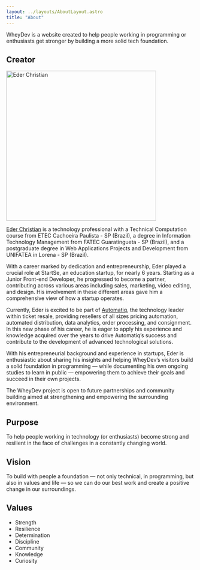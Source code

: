 ```yaml
---
layout: ../layouts/AboutLayout.astro
title: "About"
---
```


WheyDev is a website created to help people working in programming or enthusiasts get stronger by building a more solid tech foundation.

## Creator

<img src="/assets/eder-christian-looking.jpg" alt="Eder Christian" style="width: 400px; max-width: 100%; text-align: left; margin-right: auto;">

<a href="https://ederspath.com/" target="_blank" rel="noopener noreferrer">Eder Christian</a> is a technology professional with a Technical Computation course from ETEC Cachoeira Paulista - SP (Brazil), a degree in Information Technology Management from FATEC Guaratingueta - SP (Brazil), and a postgraduate degree in Web Applications Projects and Development from UNIFATEA in Lorena - SP (Brazil).

With a career marked by dedication and entrepreneurship, Eder played a crucial role at StartSe, an education startup, for nearly 6 years. Starting as a Junior Front-end Developer, he progressed to become a partner, contributing across various areas including sales, marketing, video editing, and design. His involvement in these different areas gave him a comprehensive view of how a startup operates.

Currently, Eder is excited to be part of <a href="https://automatiq.com" target="_blank" rel="noopener noreferrer">Automatiq</a>, the technology leader within ticket resale, providing resellers of all sizes pricing automation, automated distribution, data analytics, order processing, and consignment. In this new phase of his career, he is eager to apply his experience and knowledge acquired over the years to drive Automatiq’s success and contribute to the development of advanced technological solutions.

With his entrepreneurial background and experience in startups, Eder is enthusiastic about sharing his insights and helping WheyDev’s visitors build a solid foundation in programming — while documenting his own ongoing studies to learn in public — empowering them to achieve their goals and succeed in their own projects.

The WheyDev project is open to future partnerships and community building aimed at strengthening and empowering the surrounding environment.

## Purpose

To help people working in technology (or enthusiasts) become strong and resilient in the face of challenges in a constantly changing world.

## Vision

To build with people a foundation — not only technical, in programming, but also in values and life — so we can do our best work and create a positive change in our surroundings.

## Values

- Strength
- Resilience
- Determination
- Discipline
- Community
- Knowledge
- Curiosity
